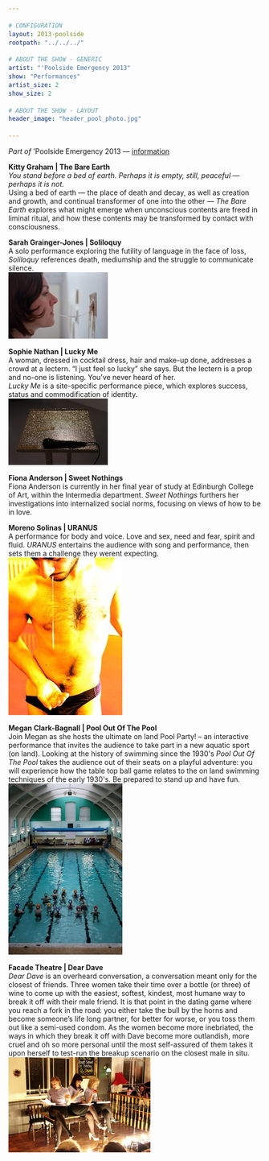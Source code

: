 ```yaml
---

# CONFIGURATION
layout: 2013-poolside
rootpath: "../../../"

# ABOUT THE SHOW - GENERIC
artist: "'Poolside Emergency 2013"
show: "Performances"
artist_size: 2
show_size: 2

# ABOUT THE SHOW - LAYOUT
header_image: "header_pool_photo.jpg"

---
```

*Part of* 'Poolside Emergency 2013 — [information](/current/2013-poolside/index.html)        
          
**Kitty Graham | The Bare Earth**    
*You stand before a bed of earth. Perhaps it is empty, still, peaceful — perhaps it is not.*        
Using a bed of earth — the place of death and decay, as well as creation and growth, and continual transformer of one into the other — *The Bare Earth* explores what might emerge when unconscious contents are freed in liminal ritual, and how these contents may be transformed by contact with consciousness.        
        
**Sarah Grainger-Jones | Soliloquy**    
A solo performance exploring the futility of language in the face of loss, *Soliloquy* references death, mediumship and the struggle to communicate silence.    
![Soliloquy](soliloquy.jpg)    
        
**Sophie Nathan | Lucky Me**    
A woman, dressed in cocktail dress, hair and make-up done, addresses a crowd at a lectern. “I just feel so lucky” she says. But the lectern is a prop and no-one is listening. You’ve never heard of her.    
*Lucky Me* is a site-specific performance piece, which explores success, status and commodification of identity.    
![Sophie Nathan](sophienathan.jpg)    
        
**Fiona Anderson | Sweet Nothings**    
Fiona Anderson is currently in her final year of study at Edinburgh College of Art, within the Intermedia department. *Sweet Nothings* furthers her investigations into internalized social norms, focusing on views of how to be in love.        
        
**Moreno Solinas | URANUS**    
A performance for body and voice. Love and sex, need and fear, spirit and fluid. *URANUS* entertains the audience with song and performance, then sets them a challenge they werent expecting.   
![Moreno Solinas](uranus.jpg)
 
**Megan Clark-Bagnall | Pool Out Of The Pool**    
Join Megan as she hosts the ultimate on land Pool Party! – an interactive performance that invites the audience to take part in a new aquatic sport (on land). Looking at the history of swimming since the 1930's *Pool Out Of The Pool* takes the audience out of their seats on a playful adventure: you will experience how the table top ball game relates to the on land swimming techniques of the early 1930's. Be prepared to stand up and have fun.        
![Pool out of the Pool](pool_in_the_pool.jpg)    
        
**Facade Theatre | Dear Dave**    
*Dear Dave* is an overheard conversation, a conversation meant only for the closest of friends. Three women take their time over a bottle (or three) of wine to come up with the easiest, softest, kindest, most humane way to break it off with their male friend. It is that point in the dating game where you reach a fork in the road: you either take the bull by the horns and become someone’s life long partner, for better for worse, or you toss them out like a semi-used condom. As the women become more inebriated, the ways in which they break it off with Dave become more outlandish, more cruel and oh so more personal until the most self-assured of them takes it upon herself to test-run the breakup scenario on the closest male in situ.        
![Façade Theatre](dear_dave1.jpg)    


    
   
